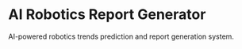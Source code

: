 # AI Robotics Report Generator

AI-powered robotics trends prediction and report generation system.
